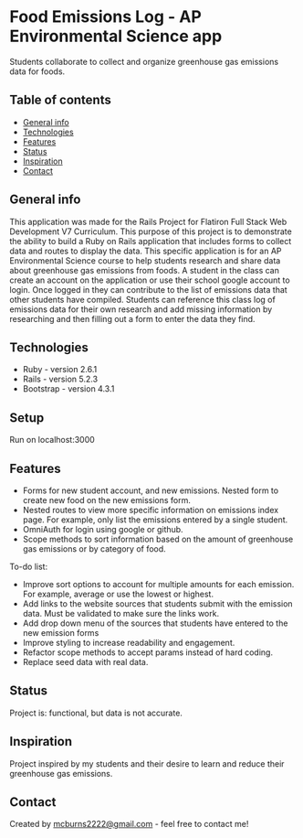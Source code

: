 # Food Emissions Log - AP Environmental Science app
Students collaborate to collect and organize greenhouse gas emissions data for foods.

## Table of contents
* [General info](#general-info)
* [Technologies](#technologies)
* [Features](#features)
* [Status](#status)
* [Inspiration](#inspiration)
* [Contact](#contact)

## General info
This application was made for the Rails Project for Flatiron Full Stack Web Development V7 Curriculum. This purpose of this project is to demonstrate the ability to build a Ruby on Rails application that includes forms to collect data and routes to display the data.  This specific application is for an AP Environmental Science course to help students research and share data about greenhouse gas emissions from foods.  A student in the class can create an account on the application or use their  school google account to login. Once logged in they can contribute to the list of emissions data that other students have compiled. Students can reference this class log of emissions data for their own research and add missing information by researching and then filling out a form to enter the data they find.

## Technologies
* Ruby - version 2.6.1
* Rails - version 5.2.3
* Bootstrap - version 4.3.1

## Setup
Run on localhost:3000


## Features
* Forms for new student account, and new emissions. Nested form to create new food on the new emissions form.
* Nested routes to view more specific information on emissions index page. For example, only list the emissions entered by a single student.
* OmniAuth for login using google or github.
* Scope methods to sort information based on the amount of greenhouse gas emissions or by category of food.

To-do list:
* Improve sort options to account for multiple amounts for each emission. For example, average or use the lowest or highest.
* Add links to the website sources that students submit with the emission data.  Must be validated to make sure the links work.
* Add drop down menu of the sources that students have entered to the new emission forms
* Improve styling to increase readability and engagement.
* Refactor scope methods to accept params instead of hard coding.
* Replace seed data with real data.

## Status
Project is: functional, but data is not accurate.

## Inspiration
Project inspired by my students and their desire to learn and reduce their greenhouse gas emissions.

## Contact
Created by mcburns2222@gmail.com - feel free to contact me!
